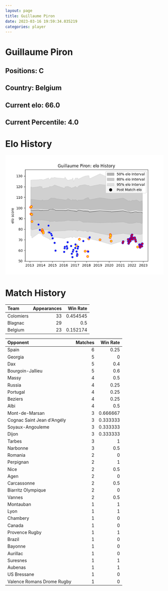 ```yaml
---  
layout: page  
title: Guillaume Piron  
date: 2023-03-16 19:59:34.035219  
categories: player  
---
```

# Guillaume Piron

## Positions: C

## Country: Belgium

## Current elo: 66.0

## Current Percentile: 4.0

# Elo History


![elo history](history_GuillaumePiron.png)
# Match History


| Team      |   Appearances |   Win Rate |
|:----------|--------------:|-----------:|
| Colomiers |            33 |   0.454545 |
| Blagnac   |            29 |   0.5      |
| Belgium   |            23 |   0.152174 |

| Opponent                   |   Matches |   Win Rate |
|:---------------------------|----------:|-----------:|
| Spain                      |         6 |   0.25     |
| Georgia                    |         5 |   0        |
| Dax                        |         5 |   0.4      |
| Bourgoin-Jallieu           |         5 |   0.6      |
| Massy                      |         4 |   0.5      |
| Russia                     |         4 |   0.25     |
| Portugal                   |         4 |   0.25     |
| Beziers                    |         4 |   0.25     |
| Albi                       |         4 |   0.5      |
| Mont-de-Marsan             |         3 |   0.666667 |
| Cognac Saint Jean d'Angély |         3 |   0.333333 |
| Soyaux-Angouleme           |         3 |   0.333333 |
| Dijon                      |         3 |   0.333333 |
| Tarbes                     |         3 |   1        |
| Narbonne                   |         3 |   0.5      |
| Romania                    |         2 |   0        |
| Perpignan                  |         2 |   1        |
| Nice                       |         2 |   0.5      |
| Agen                       |         2 |   0        |
| Carcassonne                |         2 |   0.5      |
| Biarritz Olympique         |         2 |   0        |
| Vannes                     |         2 |   0.5      |
| Montauban                  |         1 |   1        |
| Lyon                       |         1 |   1        |
| Chambery                   |         1 |   0        |
| Canada                     |         1 |   0        |
| Provence Rugby             |         1 |   1        |
| Brazil                     |         1 |   0        |
| Bayonne                    |         1 |   0        |
| Aurillac                   |         1 |   0        |
| Suresnes                   |         1 |   1        |
| Aubenas                    |         1 |   1        |
| US Bressane                |         1 |   0        |
| Valence Romans Drome Rugby |         1 |   0        |